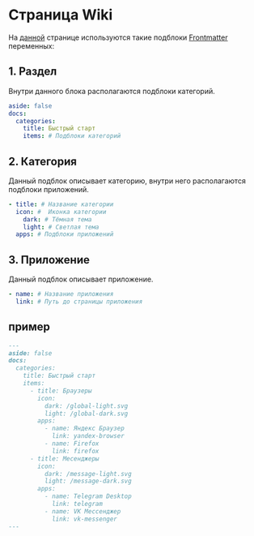 # Страница Wiki

На [данной](../../main/wiki) странице используются такие подблоки [Frontmatter](../pages/vitepress#frontmatter) переменных:

## 1. Раздел

Внутри данного блока располагаются подблоки категорий.

```yaml
aside: false
docs:
  categories:
    title: Быстрый старт
    items: # Подблоки категорий
```

## 2. Категория

Данный подблок описывает категорию, внутри него располагаются подблоки приложений.

```yaml
- title: # Название категории
  icon: #  Иконка категории
    dark: # Тёмная тема
    light: # Светлая тема
  apps: # Подблоки приложений
```

## 3. Приложение

Данный подблок описывает приложение.

```yaml
- name: # Название приложения
  link: # Путь до страницы приложения
```

## пример

```markdown
---
aside: false
docs:
  categories:
    title: Быстрый старт
    items:
      - title: Браузеры
        icon:
          dark: /global-light.svg
          light: /global-dark.svg
        apps:
          - name: Яндекс Браузер
            link: yandex-browser
          - name: Firefox
            link: firefox
      - title: Месенджеры
        icon:
          dark: /message-light.svg
          light: /message-dark.svg
        apps:
          - name: Telegram Desktop
            link: telegram
          - name: VK Мессенджер
            link: vk-messenger
---
```
